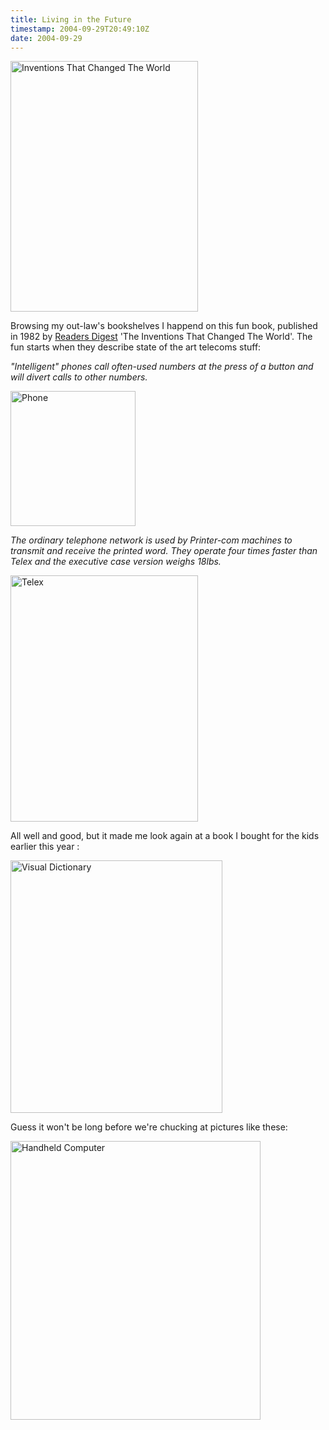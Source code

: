 ```yaml
---
title: Living in the Future
timestamp: 2004-09-29T20:49:10Z
date: 2004-09-29
---
```


<img src='/archives/Future/inventions-that-changed-the.jpg' width='300' height='401' alt='Inventions That Changed The World'>

Browsing my out-law's bookshelves I happend on this fun book, published in 1982 by <a href='http://www.readersdigest.co.uk/'>Readers Digest</a> 'The Inventions That Changed The World'.
The fun starts when they describe state of the art telecoms stuff:

<i>"Intelligent" phones call often-used numbers at the press of a button and will divert calls to other numbers.</i>

<img src='/archives/Future/phone.jpg' width='200' height='216' alt='Phone'>

<i>The ordinary telephone network is used by Printer-com machines to transmit and receive the printed word. They operate four times faster than Telex and the executive case version weighs 18lbs.</i>

<img src='/archives/Future/telex.jpg' width='300' height='394' alt='Telex'>

All well and good, but it made me look again at a book I bought for the kids earlier this year <a href='http://www.amazon.co.uk/exec/obidos/ASIN/1405302364/qid=1096567789/ref=sr_8_xs_ap_i1_xgl/026-8068606-7457247'></a>:

<img src='/archives/Future/visual-dictionary.jpg' width='339' height='404' alt='Visual Dictionary'>

Guess it won't be long before we're chucking at pictures like these:

<img src='/archives/Future/handheld-computer.jpg' width='400' height='446' alt='Handheld Computer'>
